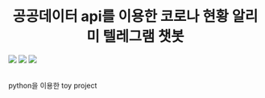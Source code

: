 <h1 align = center>공공데이터 api를 이용한 코로나 현황 알리미 텔레그램 챗봇</h1>
<p>
<img src='https://img.shields.io/github/languages/top/jihyoung-lee/Toyproject'> <img src='https://img.shields.io/github/languages/code-size/jihyoung-lee/Toyproject'>
 <img src='https://img.shields.io/github/repo-size/jihyoung-lee/Toyproject'>
 </p>
<br>
python을 이용한 toy project
